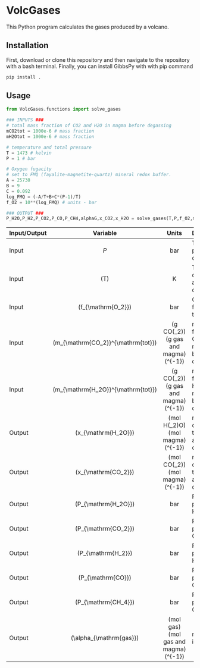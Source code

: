 # VolcGases
This Python program calculates the gases produced by a volcano.

## Installation
First, download or clone this repository and then navigate to the repository with a bash terminal. Finally, you can install GibbsPy with with pip command
```bash
pip install .
```

## Usage
```python
from VolcGases.functions import solve_gases

### INPUTS ###
# total mass fraction of CO2 and H2O in magma before degassing
mCO2tot = 1000e-6 # mass fraction
mH2Otot = 1000e-6 # mass fraction

# temperature and total pressure
T = 1473 # kelvin
P = 1 # bar

# Oxygen fugacity
# set to FMQ (fayalite-magnetite-quartz) mineral redox buffer.
A = 25738
B = 9
C = 0.092
log_FMQ = (-A/T+B+C*(P-1)/T)
f_O2 = 10**(log_FMQ) # units - bar

### OUTPUT ###
P_H2O,P_H2,P_CO2,P_CO,P_CH4,alphaG,x_CO2,x_H2O = solve_gases(T,P,f_O2,mCO2tot,mH2Otot)
```

| Input/Output |               Variable               |                 Units                  | Definition                                            |
| :- | :----------------------------------: | :------------------------------------: | :---------------------------------------------------- |
| Input |                $P$                 |                  bar                   | Total pressure of degassing                           |
| Input |                \(T\)                 |                   K                    | Temperature of magma and gas of degassing             |
| Input |         \(f_{\mathrm{O_2}}\)         |                  bar                   | Oxygen fugacity of the magma                          |
| Input | \(m_{\mathrm{CO_2}}^{\mathrm{tot}}\) | (g CO\(_2\))(g gas and magma)\(^{-1}\) | mass fraction CO\(_2\) in magma before degassing      |
| Input | \(m_{\mathrm{H_2O}}^{\mathrm{tot}}\) | (g CO\(_2\))(g gas and magma)\(^{-1}\) | mass fraction H\(_2\)O in magma before degassing      |
| Output |        \(x_{\mathrm{H_2O}}\)         |  (mol H\(_2\)O) (mol magma)\(^{-1}\)   | mol fraction of H\(_2\)O in the magma after degassing |
| Output |        \(x_{\mathrm{CO_2}}\)         |  (mol CO\(_2\)) (mol magma)\(^{-1}\)   | mol fraction of CO\(_2\) in the magma after degassing |
| Output |        \(P_{\mathrm{H_2O}}\)         |                  bar                   | Partial pressure of H\(_2\)O                          |
| Output |        \(P_{\mathrm{CO_2}}\)         |                  bar                   | Partial pressure of CO\(_2\)                          |
| Output |         \(P_{\mathrm{H_2}}\)         |                  bar                   | Partial pressure of H\(_2\)                           |
| Output |         \(P_{\mathrm{CO}}\)          |                  bar                   | Partial pressure of CO                                |
| Output |        \(P_{\mathrm{CH_4}}\)         |                  bar                   | Partial pressure of CH\(_4\)                          |
| Output |      \(\alpha_{\mathrm{gas}}\)       | (mol gas)(mol gas and magma)\(^{-1}\)  | mol fraction in gas phase                             |

